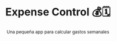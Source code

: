 <div align="center">
  <h1>Expense Control 💰🗓</h1>
  <sup>Una pequeña app para calcular gastos semanales</sup>
</div>
